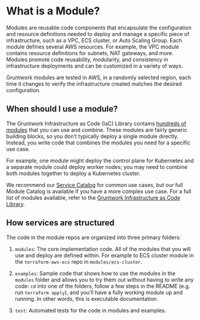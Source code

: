 # What is a Module?

Modules are reusable code components that encapsulate the configuration and resource definitions needed to deploy and manage a specific piece of infrastructure, such as a VPC, ECS cluster, or Auto Scaling Group. Each module defines several AWS resources. For example, the VPC module contains resource definitions for subnets, NAT gateways, and more. Modules promote code reusability, modularity, and consistency in infrastructure deployments and can be customized in a variety of ways.

Gruntwork modules are tested in AWS, in a randomly selected region, each time it changes to verify the infrastructure created matches the desired configuration.

## When should I use a module?

The Gruntwork Infrastructure as Code (IaC) Library contains [hundreds of modules](/iac/reference/) that you can use and combine. These modules are fairly generic building blocks, so you don’t typically deploy a single module directly. Instead, you write code that combines the modules you need for a specific use case.

For example, one module might deploy the control plane for Kubernetes and a separate module could deploy worker nodes; you may need to combine both modules together to deploy a Kubernetes cluster.

We recommend our [Service Catalog](/iac/overview/services/) for common use cases, but our full Module Catalog is available if you have a more complex use case. For a full list of modules available, refer to the [Gruntwork Infrastructure as Code Library](/iac/reference/).

## How services are structured

The code in the module repos are organized into three primary folders:

1. `modules`: The core implementation code. All of the modules that you will use and deploy are defined within. For example to ECS cluster module in the `terraform-aws-ecs` repo in `modules/ecs-cluster`.

1. `examples`: Sample code that shows how to use the modules in the `modules` folder and allows you to try them out without having to write any code: `cd` into one of the folders, follow a few steps in the README (e.g. run `terraform apply`), and you’ll have a fully working module up and running. In other words, this is executable documentation.

1. `test`: Automated tests for the code in modules and examples.

<!-- ##DOCS-SOURCER-START
{
  "sourcePlugin": "local-copier",
  "hash": "3946e5f81c5ecd03fbf370b6d338ad52"
}
##DOCS-SOURCER-END -->
